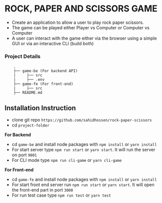 # ROCK, PAPER AND SCISSORS GAME

- Create an application to allow a user to play rock paper scissors.
- The game can be played either Player vs Computer or Computer vs Computer
- A user can interact with the game either via the browser using a simple GUI or via an
  interactive CLI (build both)

### Project Details

```
    .
    ├── game-be (For backend API)
    |     ├── src
    |     ├── .env
    ├── game-fe (For front-end)
    |     ├── src
    ├── README.md
```

## Installation Instruction

- clone git repo `https://github.com/sahidhossen/rock-paper-scissors`
- cd `project-folder`

**For Backend**

- cd `game-be` and install node packages with `npm install` or `yarn install`
- For start server type `npm run start` or `yarn start`. It will run the server on port `9001`
- For CLI mode type `npm run cli-game` or `yarn cli-game`

**For Front-end**

- cd `game-fe` and install node packages with `npm install` or `yarn install`
- For start front end server run `npm run start` or `yarn start`. It will open the front-end part in port `3000`
- For run test case type `npm run test` or `yarn test`
